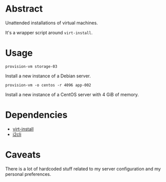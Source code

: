 # Abstract

Unattended installations of virtual machines.

It's a wrapper script around `virt-install`.

# Usage

`provision-vm storage-03`

Install a new instance of a Debian server.

`provision-vm -o centos -r 4096 app-002`

Install a new instance of a CentOS server with 4 GiB of memory.

# Dependencies

- [virt-install](https://virt-manager.org)
- [j2cli](http://pypi.python.org/pypi/j2cli)

# Caveats

There is a lot of hardcoded stuff related to my server configuration and my personal preferences.
